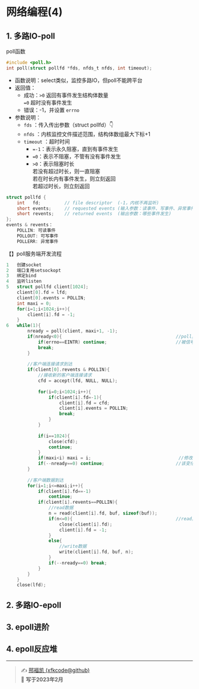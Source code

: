 # 网络编程(4)

## 1. 多路IO-poll

poll函数

```C
#include <poll.h>
int poll(struct pollfd *fds, nfds_t nfds, int timeout);
```

- 函数说明：select类似，监控多路IO，但poll不能跨平台
- 返回值：
  - 成功：`>0` 返回有事件发生结构体数量  
    			`=0` 超时没有事件发生
  - 错误：-1，并设置 `errno` 
- 参数说明：
  - `fds` ：传入传出参数（struct pollfd）:point_down: 
  - `nfds` ：内核监控文件描述范围，结构体数组最大下标+1
  - `timeout` ：超时时间
    - `=-1`：表示永久阻塞，直到有事件发生
    - `=0`：表示不阻塞，不管有没有事件发生
    - `>0`：表示阻塞时长  
                若没有超过时长，则一直阻塞  
                若在时长内有事件发生，则立刻返回  
                若超过时长，则立刻返回

```C
struct pollfd {
    int   fd;         // file descriptor  (-1，内核不再监听)
    short events;     // requested events (输入参数：读事件、写事件、异常事件)
    short revents;    // returned events  (输出参数：哪些事件发生)
};
events & revents：
    POLLIN: 可读事件
    POLLOUT: 可写事件
	POLLERR: 异常事件
```

【】poll服务端开发流程

```C
1	创建socket
2	端口复用setsockopt
3	绑定bind  
4	监听listen 
5	struct pollfd client[1024];
	client[0].fd = lfd;
	client[0].events = POLLIN;
	int maxi = 0;
	for(i=1;i<1024;i++){
        client[i].fd = -1;
    }
6	while(1){
        nready = poll(client, maxi+1, -1);
        if(nready<0){											//poll异常
            if(errno==EINTR) continue;							//被信号中断
            break;
        }
        
        //客户端连接请求到达
        if(client[0].revents & POLLIN){
            //接收新的客户端连接请求
            cfd = accept(lfd, NULL, NULL);
            
            for(i=0;i<1024;i++){
                if(client[i].fd=-1){
                    client[i].fd = cfd;
                    client[i].events = POLLIN;
                    break;
                }
            }
            
            if(i==1024){
                close(cfd);
                continue;
            }
            if(maxi<i) maxi = i;								 //修改client数组下标最大值
            if(--nready==0) continue;							//该变化处理完若再无其他则进行下一次循环
        }
        
        //客户端数据到达
        for(i=1;i<=maxi;i++){
            if(client[i].fd==-1)
                continue;
            if(client[i].revents==POLLIN){
            	//read数据
               	n = read(client[i].fd, buf, sizeof(buf));
                if(n<=0){										//read异常
                    close(client[i].fd);
                    client[i].fd = -1;
                }
                else{
                    //write数据
                	write(client[i].fd, buf, n); 
            	}
            	if(--nready==0) break;
            }
        }
    }
    close(lfd);
```



## 2. 多路IO-epoll



## 3. epoll进阶



## 4. epoll反应堆



---
> ✍️ [邢福凯 (xfkcode@github)](https://github.com/xfkcode)  
> 📅 **写于2023年2月** 